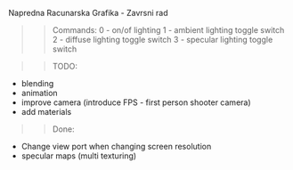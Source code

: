 Napredna Racunarska Grafika - Zavrsni rad
>> Commands:
0 - on/of lighting
1 - ambient lighting toggle switch 
2 - diffuse lighting toggle switch 
3 - specular lighting toggle switch

>> TODO: 
* blending
* animation
* improve camera (introduce FPS - first person shooter camera)
* add materials

>> Done:
* Change view port when changing screen resolution
* specular maps (multi texturing)